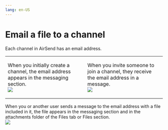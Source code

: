```yaml
---
lang: en-US
---
```


# Email a file to a channel

Each channel in AirSend has an email address. 

<table><colgroup><col><col></colgroup><tbody><tr><td><div><p>When you initially create a channel, the email address appears in the messaging section.<br><span><img src="../../assets/files/email-a-file-to-a-channel/as-first-message.png"></span></p></div></td><td><div><p>When you invite someone to join a channel, they receive the email address in a message.<br><span><img src="../../assets/files/email-a-file-to-a-channel/as-you-are-added.png"></span></p></div></td></tr></tbody></table>

When you or another user sends a message to the email address with a file included in it, the file appears in the messaging section and in the attachments folder of the Files tab or Files section.  
![](../../assets/files/email-a-file-to-a-channel/as-document-sent.png)
